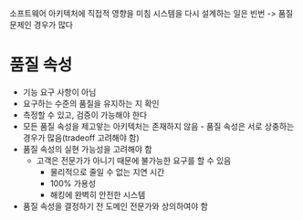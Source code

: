 소프트웨어 아키텍처에 직접적 영향을 미침
시스템을 다시 설계하는 일은 빈번 -> 품질 문제인 경우가 많다

# 품질 속성
- 기능 요구 사항이 아님
- 요구하는 수준의 품질을 유지하는 지 확인
- 측정할 수 있고, 검증이 가능해야 한다
- 모든 품질 속성을 제고앟는 아키텍처는 존재하지 않음 - 품질 속성은 서로 상충하는 경우가 많음(tradeoff 고려해야 함)
- 품질 속성의 실현 가능성을 고려해야 함
  - 고객은 전문가가 아니기 때문에 불가능한 요구를 할 수 있음
    - 물리적으로 줄일 수 없는 지연 시간
    - 100% 가용성
    - 해킹에 완벽히 안전한 시스템
- 품질 속성을 결정하기 전 도메인 전문가와 상의하여야 함